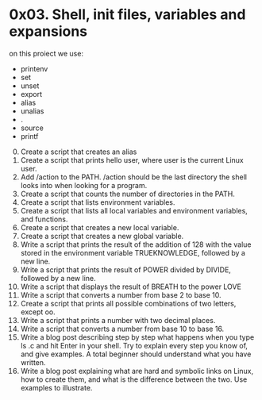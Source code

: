 # 0x03. Shell, init files, variables and expansions
on this proiect we use:
+ printenv
+ set
+ unset
+ export
+ alias
+ unalias
+ .
+ source
+ printf

0. Create a script that creates an alias
1. Create a script that prints hello user, where user is the current Linux user.
2. Add /action to the PATH. /action should be the last directory the shell looks into when looking for a program.
3. Create a script that counts the number of directories in the PATH.
4. Create a script that lists environment variables.
5. Create a script that lists all local variables and environment variables, and functions.
6. Create a script that creates a new local variable.
7. Create a script that creates a new global variable.
8. Write a script that prints the result of the addition of 128 with the value stored in the environment variable TRUEKNOWLEDGE, followed by a new line.
9. Write a script that prints the result of POWER divided by DIVIDE, followed by a new line.
10. Write a script that displays the result of BREATH to the power LOVE
11. Write a script that converts a number from base 2 to base 10.
12. Create a script that prints all possible combinations of two letters, except oo.
13. Write a script that prints a number with two decimal places.
14. Write a script that converts a number from base 10 to base 16.
15. Write a blog post describing step by step what happens when you type ls .c and hit Enter in your shell. Try to explain every step you know of, and give examples. A total beginner should understand what you have written.
16. Write a blog post explaining what are hard and symbolic links on Linux, how to create them, and what is the difference between the two. Use examples to illustrate.

